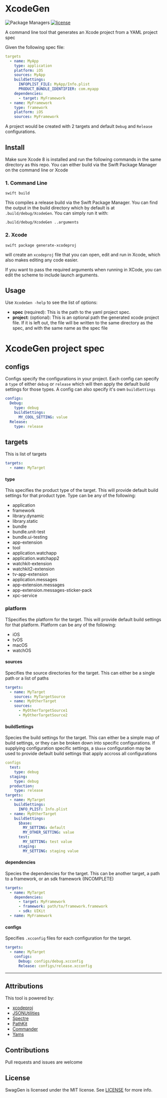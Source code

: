 # XcodeGen

![Package Managers](https://img.shields.io/badge/package%20managers-SwiftPM-yellow.svg)
[![license](https://img.shields.io/github/license/mashape/apistatus.svg)](https://github.com/yonaskolb/SwagGen/blob/master/LICENSE)

A command line tool that generates an Xcode project from a YAML project spec

Given the following spec file:
```yaml
targets
  - name: MyApp
    type: application
    platform: iOS
    sources: MyApp
    buildSettings:
      INFOPLIST_FILE: MyApp/Info.plist
      PRODUCT_BUNDLE_IDENTIFIER: com.myapp
    dependencies:
      - target: MyFramework
  - name: MyFramework
    type: framework
    platform: iOS
    sources: MyFramework
```
A project would be created with 2 targets and default `Debug` and `Release` configurations.

## Install
Make sure Xcode 8 is installed and run the following commands in the same directory as this repo. You can either build via the Swift Package Manager on the command line or Xcode

### 1. Command Line
```
swift build
```
This compiles a release build via the Swift Package Manager. You can find the output in the build directory which by default is at `.build/debug/XcodeGen`. You can simply run it with:

```
.build/debug/XcodeGen ..arguments
```

### 2. Xcode
```
swift package generate-xcodeproj
```
will create an `xcodeproj` file that you can open, edit and run in Xcode, which also makes editing any code easier.

If you want to pass the required arguments when running in XCode, you can edit the scheme to include launch arguments.

## Usage
Use `XcodeGen -help` to see the list of options:

- **spec** (required): This is the path to the yaml project spec.
- **project**: (optional): This is an optional path the generated xcode project file. If it is left out, the file will be written to the same directory as the spec, and with the same name as the spec file

# XcodeGen project spec
## configs
Configs specify the configurations in your project. 
Each config can specify a `type` of either `debug` or `release` which will then apply the default build settings for those types. A config can also specify it's own `buildSettings`
```yaml
configs:
  Debug:
    type: debug
    buildSettings:
      MY_COOL_SETTING: value
  Release:
    type: release
```

## targets
This is list of targets
```yaml
targets:
  - name: MyTarget
```
#### type
This specifies the product type of the target. This will provide default build settings for that product type. Type can be any of the following:
- application
- framework
- library.dynamic
- library.static
- bundle
- bundle.unit-test
- bundle.ui-testing
- app-extension
- tool
- application.watchapp
- application.watchapp2
- watchkit-extension
- watchkit2-extension
- tv-app-extension
- application.messages
- app-extension.messages
- app-extension.messages-sticker-pack
- xpc-service

### platform
TSpecifies the platform for the target. This will provide default build settings for that platform. Platform can be any of the following:
- iOS
- tvOS
- macOS
- watchOS

#### sources
Specifies the source directories for the target. This can either be a single path or a list of paths
```yaml
targets:
  - name: MyTarget
    sources: MyTargetSource
  - name: MyOtherTarget
    sources: 
      - MyOtherTargetSource1
      - MyOtherTargetSource2
```

#### buildSettings
Species the build settings for the target. This can either be a simple map of build settings, or they can be broken down into specific configurations. If supplying configuration specific settings, a `$base` configuration may be used to provide default build settings that apply accross all configurations
```yaml
configs
  test:
    type: debug
  staging:
    type: debug
  production:
    type: release
targets:
  - name: MyTarget
    buildSettings:
      INFO_PLIST: Info.plist
  - name: MyOtherTarget
    buildSettings: 
      $base:
        MY_SETTING: default
        MY_OTHER_SETTING: value
      test:
        MY_SETTING: test value
      staging:
        MY_SETTING: staging value
```

#### dependencies
Species the dependencies for the target. This can be another target, a path to a framework, or an sdk framework (INCOMPLETE)
```yaml
targets:
  - name: MyTarget
    dependencies:
      - target: MyFramework
      - framework: path/to/framework.framework
      - sdk: UIKit  
  - name: MyFramework
```

#### configs
Specifies `.xcconfig` files for each configuration for the target.
```yaml
targets:
  - name: MyTarget
    configs:
      Debug: configs/debug.xcconfig
      Release: configs/release.xcconfig
```

---

## Attributions

This tool is powered by:

- [xcodeproj](https://github.com/carambalabs/xcodeproj)
- [JSONUtilities](https://github.com/yonaskolb/JSONUtilities)
- [Spectre](https://github.com/kylef/Spectre)
- [PathKit](https://github.com/kylef/PathKit)
- [Commander](https://github.com/kylef/Commander)
- [Yams](https://github.com/jpsim/Yams)

## Contributions
Pull requests and issues are welcome

## License

SwagGen is licensed under the MIT license. See [LICENSE](LICENSE) for more info.

